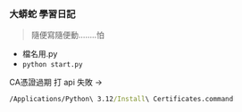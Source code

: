 ### 大蟒蛇 學習日記
>  隨便寫隨便動........怕
- 檔名用.py
- ```python start.py``` 

CA憑證過期 打 api 失敗 ->
```cmd
/Applications/Python\ 3.12/Install\ Certificates.command
```